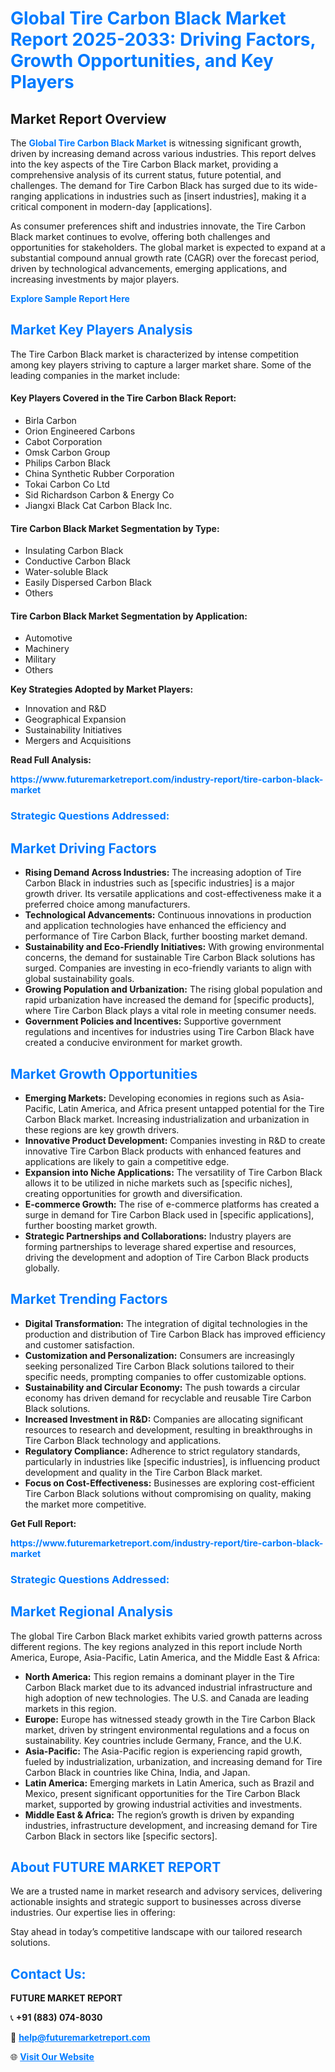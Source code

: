 <h1 style="color: #007BFF;">Global Tire Carbon Black Market Report 2025-2033: Driving Factors, Growth Opportunities, and Key Players</h1>

<section id="overview">
<h2>Market Report Overview</h2>
<p>The <a href="https://www.futuremarketreport.com/industry-report/tire-carbon-black-market" style="color: #007BFF; text-decoration: none;"><strong>Global Tire Carbon Black Market</strong></a> is witnessing significant growth, driven by increasing demand across various industries. This report delves into the key aspects of the Tire Carbon Black market, providing a comprehensive analysis of its current status, future potential, and challenges. The demand for Tire Carbon Black has surged due to its wide-ranging applications in industries such as [insert industries], making it a critical component in modern-day [applications].</p>
<p>As consumer preferences shift and industries innovate, the Tire Carbon Black market continues to evolve, offering both challenges and opportunities for stakeholders. The global market is expected to expand at a substantial compound annual growth rate (CAGR) over the forecast period, driven by technological advancements, emerging applications, and increasing investments by major players.</p>
</section>

<section id="overview">
<p><a href="https://www.futuremarketreport.com/request-sample/reportId=53010" style="color: #007BFF; text-decoration: none;"><strong>Explore Sample Report Here</strong></a></p>
</section>

<section id="key-players">
<h2 style="color: #007BFF;">Market Key Players Analysis</h2>
<p>The Tire Carbon Black market is characterized by intense competition among key players striving to capture a larger market share. Some of the leading companies in the market include:</p>
<h4>Key Players Covered in the Tire Carbon Black Report:</h4>
<ul><li>Birla Carbon</li><li>Orion Engineered Carbons</li><li>Cabot Corporation</li><li>Omsk Carbon Group</li><li>Philips Carbon Black</li><li>China Synthetic Rubber Corporation</li><li>Tokai Carbon Co Ltd</li><li>Sid Richardson Carbon &amp; Energy Co</li><li>Jiangxi Black Cat Carbon Black Inc.</li></ul>
<h4>Tire Carbon Black Market Segmentation by Type:</h4>
<ul><li>Insulating Carbon Black</li><li>Conductive Carbon Black</li><li>Water-soluble Black</li><li>Easily Dispersed Carbon Black</li><li>Others</li></ul>

<h4>Tire Carbon Black Market Segmentation by Application:</h4>
<ul><li>Automotive</li><li>Machinery</li><li>Military</li><li>Others</li></ul>
<p><strong>Key Strategies Adopted by Market Players:</strong></p>
<ul>
<li>Innovation and R&D</li>
<li>Geographical Expansion</li>
<li>Sustainability Initiatives</li>
<li>Mergers and Acquisitions</li>
</ul>
</section>

<section>
<p><strong>Read Full Analysis: </strong></p><a href="https://www.futuremarketreport.com/industry-report/tire-carbon-black-market" style="color: #007BFF; text-decoration: none;"><strong>https://www.futuremarketreport.com/industry-report/tire-carbon-black-market</strong></a>
<h3 style="color: #007BFF;">Strategic Questions Addressed:</h3>
</section>

<section id="driving-factors">
<h2 style="color: #007BFF;">Market Driving Factors</h2>
<ul>
<li><strong>Rising Demand Across Industries:</strong> The increasing adoption of Tire Carbon Black in industries such as [specific industries] is a major growth driver. Its versatile applications and cost-effectiveness make it a preferred choice among manufacturers.</li>
<li><strong>Technological Advancements:</strong> Continuous innovations in production and application technologies have enhanced the efficiency and performance of Tire Carbon Black, further boosting market demand.</li>
<li><strong>Sustainability and Eco-Friendly Initiatives:</strong> With growing environmental concerns, the demand for sustainable Tire Carbon Black solutions has surged. Companies are investing in eco-friendly variants to align with global sustainability goals.</li>
<li><strong>Growing Population and Urbanization:</strong> The rising global population and rapid urbanization have increased the demand for [specific products], where Tire Carbon Black plays a vital role in meeting consumer needs.</li>
<li><strong>Government Policies and Incentives:</strong> Supportive government regulations and incentives for industries using Tire Carbon Black have created a conducive environment for market growth.</li>
</ul>
</section>

<section id="growth-opportunities">
<h2 style="color: #007BFF;">Market Growth Opportunities</h2>
<ul>
<li><strong>Emerging Markets:</strong> Developing economies in regions such as Asia-Pacific, Latin America, and Africa present untapped potential for the Tire Carbon Black market. Increasing industrialization and urbanization in these regions are key growth drivers.</li>
<li><strong>Innovative Product Development:</strong> Companies investing in R&D to create innovative Tire Carbon Black products with enhanced features and applications are likely to gain a competitive edge.</li>
<li><strong>Expansion into Niche Applications:</strong> The versatility of Tire Carbon Black allows it to be utilized in niche markets such as [specific niches], creating opportunities for growth and diversification.</li>
<li><strong>E-commerce Growth:</strong> The rise of e-commerce platforms has created a surge in demand for Tire Carbon Black used in [specific applications], further boosting market growth.</li>
<li><strong>Strategic Partnerships and Collaborations:</strong> Industry players are forming partnerships to leverage shared expertise and resources, driving the development and adoption of Tire Carbon Black products globally.</li>
</ul>
</section>

<section id="trending-factors">
<h2 style="color: #007BFF;">Market Trending Factors</h2>
<ul>
<li><strong>Digital Transformation:</strong> The integration of digital technologies in the production and distribution of Tire Carbon Black has improved efficiency and customer satisfaction.</li>
<li><strong>Customization and Personalization:</strong> Consumers are increasingly seeking personalized Tire Carbon Black solutions tailored to their specific needs, prompting companies to offer customizable options.</li>
<li><strong>Sustainability and Circular Economy:</strong> The push towards a circular economy has driven demand for recyclable and reusable Tire Carbon Black solutions.</li>
<li><strong>Increased Investment in R&D:</strong> Companies are allocating significant resources to research and development, resulting in breakthroughs in Tire Carbon Black technology and applications.</li>
<li><strong>Regulatory Compliance:</strong> Adherence to strict regulatory standards, particularly in industries like [specific industries], is influencing product development and quality in the Tire Carbon Black market.</li>
<li><strong>Focus on Cost-Effectiveness:</strong> Businesses are exploring cost-efficient Tire Carbon Black solutions without compromising on quality, making the market more competitive.</li>
</ul>
</section>

<section>
<p><strong>Get Full Report: </strong></p><a href="https://www.futuremarketreport.com/industry-report/tire-carbon-black-market" style="color: #007BFF; text-decoration: none;"><strong>https://www.futuremarketreport.com/industry-report/tire-carbon-black-market</strong></a>
<h3 style="color: #007BFF;">Strategic Questions Addressed:</h3>
</section>


<section id="regional-analysis">
<h2 style="color: #007BFF;">Market Regional Analysis</h2>
<p>The global Tire Carbon Black market exhibits varied growth patterns across different regions. The key regions analyzed in this report include North America, Europe, Asia-Pacific, Latin America, and the Middle East & Africa:</p>
<ul>
<li><strong>North America:</strong> This region remains a dominant player in the Tire Carbon Black market due to its advanced industrial infrastructure and high adoption of new technologies. The U.S. and Canada are leading markets in this region.</li>
<li><strong>Europe:</strong> Europe has witnessed steady growth in the Tire Carbon Black market, driven by stringent environmental regulations and a focus on sustainability. Key countries include Germany, France, and the U.K.</li>
<li><strong>Asia-Pacific:</strong> The Asia-Pacific region is experiencing rapid growth, fueled by industrialization, urbanization, and increasing demand for Tire Carbon Black in countries like China, India, and Japan.</li>
<li><strong>Latin America:</strong> Emerging markets in Latin America, such as Brazil and Mexico, present significant opportunities for the Tire Carbon Black market, supported by growing industrial activities and investments.</li>
<li><strong>Middle East & Africa:</strong> The region’s growth is driven by expanding industries, infrastructure development, and increasing demand for Tire Carbon Black in sectors like [specific sectors].</li>
</ul>
</section>

<footer>
<h2 style="color: #007BFF;">About FUTURE MARKET REPORT</h2>
<p>We are a trusted name in market research and advisory services, delivering actionable insights and strategic support to businesses across diverse industries. Our expertise lies in offering:</p>

<p>Stay ahead in today’s competitive landscape with our tailored research solutions.</p>

<h2 style="color: #007BFF;">Contact Us:</h2>
<p><strong>FUTURE MARKET REPORT</strong></p>
<p>📞 <strong>+91 (883) 074-8030</strong></p>
<p>📧 <strong><a href="mailto:help@futuremarketreport.com" style="color: #007BFF;">help@futuremarketreport.com</a></strong></p>
<p>🌐 <strong><a href="https://www.futuremarketreport.com/" style="color: #007BFF;">Visit Our Website</a></strong></p>
</footer>